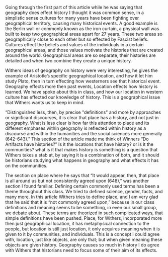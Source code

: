 Going through the first part of this article while he was saying that geography does effect history I thought it was common sense, in a simplistic sense cultures for many years have been fighting over geographical territory, causing many historical events. A good example is the Berlin wall or commonly known as the iron curtain, a physical wall was built to keep two geographical areas apart for 27 years. These two areas so geographically close to each other but so effected by Fascist beliefs. Cultures effect the beliefs and values of the individuals in a certain geographical areas, and those values motivate the histories that are created around the world. Geographical areas are so separate, their histories are detailed and when two combine they create a unique history.

Withers ideas of geography on history were very interesting, he gives the example of Aristotle’s specific geographical location, and how it let him study Plato, then in turn effecting how westerners see that historical event. Geography effects more then past events, Location effects how history is learned. We have spoke about this in class, and how our location in western culture has effected our knowledge of history. This is a geographical issue that Withers wants us to keep in mind. 

“Distinguished less, then, by precise "definitions" and more by approaches or significant discourses, it is clear that place has a history, and not just in geography. What is less clear is how far this attention to place and its different emphases within geography is reflected within history as a discourse and within the humanities and the social sciences more generally (642-643).” This section of the article made me think of Winners “Do Artifacts have histories?” Is it the locations that have history? or is it the communities? what is it that makes history is something is a question that Withers takes a stab at, by saying it is a combination of both, and it should be historians studying what happens in geography and what effects it has on the communities. 

The section on place where he says that “It would appear, then, that place is all around us but not consistently agreed upon (648),” was another section I found familiar. Defining certain commonly used terms has been a theme throughout this class. We tried to defined science, gender, facts, and many more. In this article Withers tries to define place, and I am very glad that he said that it is “not commonly agreed upon,” because in our class definitions and meaning seems to be something, in even our small group, we debate about. These terms are theorized in such complicated ways, that simple definitions have been pushed. Place, for Withers, incorporated more then just geographical location, it has metaphysical connection to the people, but location is still just location, it only acquires meaning when it is given to it by communities, and individuals. This is a concept I could agree with, location, just like objects, are only that; but when given meaning these objects are given history. Geography causes so much in history I do agree with Withers that historians need to focus some of their aim of its effects. 
